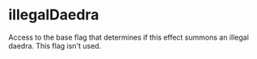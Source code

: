 # illegalDaedra

Access to the base flag that determines if this effect summons an illegal daedra. This flag isn't used.
